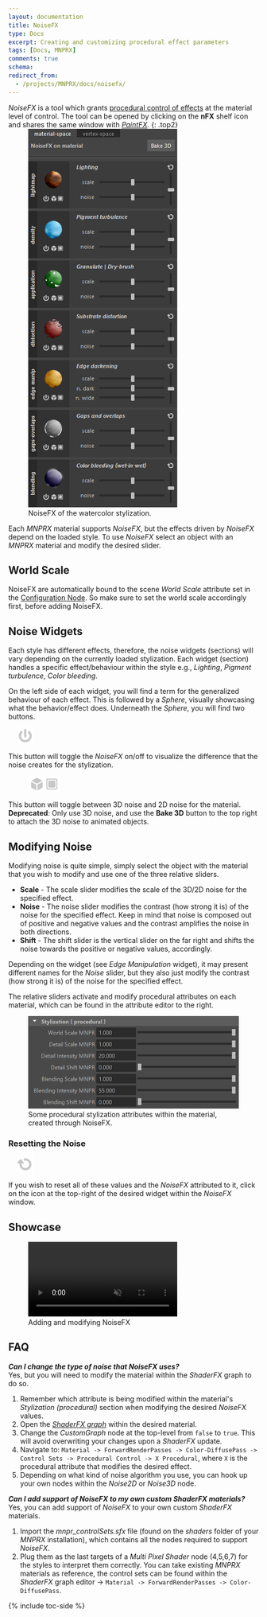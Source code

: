 ```yaml
---
layout: documentation
title: NoiseFX
type: Docs
excerpt: Creating and customizing procedural effect parameters
tags: [Docs, MNPRX]
comments: true
schema:
redirect_from:
  - /projects/MNPRX/docs/noisefx/
---
```


_NoiseFX_ is a tool which grants [procedural control of effects](#showcase) at the material level of control. The tool can be opened by clicking on the **nFX** shelf icon and shares the same window with [_PaintFX_](../paintfx).
{: .top2}

<figure class="pull-right" style="margin-top:-1em; margin-bottom:0em">
	<img src="/images/MNPRX/FX/noiseFX.png" alt="NoiseFX tool window"  style="max-width: 300px">
	<figcaption>NoiseFX of the watercolor stylization.</figcaption>
</figure>

Each _MNPRX_ material supports _NoiseFX_, but the effects driven by _NoiseFX_ depend on the loaded style. To use _NoiseFX_ select an object with an _MNPRX_ material and modify the desired slider.

## World Scale
NoiseFX are automatically bound to the scene _World Scale_ attribute set in the [Configuration Node](../config). So make sure to set the world scale accordingly first, before adding NoiseFX.

## Noise Widgets
Each style has different effects, therefore, the noise widgets (sections) will vary depending on the currently loaded stylization. Each widget (section) handles a specific effect/behaviour within the style e.g., _Lighting_, _Pigment turbulence_, _Color bleeding_.

On the left side of each widget, you will find a term for the generalized behaviour of each effect. This is followed by a _Sphere_, visually showcasing what the behavior/effect does. Underneath the _Sphere_, you will find two buttons.

<figure class="pull-left" style="margin: 0.5em 18px 0">
	<img src="/images/MNPRX/FX/io.png" alt="NoiseFX toggle"  style="max-height: 32px">
</figure>

This button will toggle the _NoiseFX_ on/off to visualize the difference that the noise creates for the stylization.

<figure class="pull-left" style="margin-right: 4px">
	<img src="/images/MNPRX/FX/3D2D.png" alt="Noise type"  style="max-height: 32px">
</figure>

This button will toggle between 3D noise and 2D noise for the material.  
**Deprecated**: Only use 3D noise, and use the **Bake 3D** button to the top right to attach the 3D noise to animated objects.

## Modifying Noise
Modifying noise is quite simple, simply select the object with the material that you wish to modify and use one of the three relative sliders.

* **Scale** - The scale slider modifies the scale of the 3D/2D noise for the specified effect.
* **Noise** - The noise slider modifies the contrast (how strong it is) of the noise for the specified effect. Keep in mind that noise is composed out of positive and negative values and the contrast amplifies the noise in both directions.
* **Shift** - The shift slider is the vertical slider on the far right and shifts the noise towards the positive or negative values, accordingly.

Depending on the widget (see _Edge Manipulation_ widget), it may present different names for the _Noise_ slider, but they also just modify the contrast (how strong it is) of the noise for the specified effect.

The relative sliders activate and modify procedural attributes on each material, which can be found in the attribute editor to the right.

<figure class="align-center">
	<img src="/images/MNPRX/stylization-proc-AE.png" alt="Stylization (procedural) attributes"  style="width: 500px">
	<figcaption>Some procedural stylization attributes within the material, created through NoiseFX.</figcaption>
</figure>

### Resetting the Noise

<figure class="pull-left" style="margin: 0.5em 18px 0">
 <img src="/images/MNPRX/FX/reset.png" alt="Reset NoiseFX"  style="max-height: 32px">
</figure>

If you wish to reset all of these values and the _NoiseFX_ attributed to it, click on the icon at the top-right of the desired widget within the _NoiseFX_ window.


## Showcase

<figure class="pull-center">
 <video autoplay loop muted playsinline style="max-width:450px">
   <source src="/images/MNPRX/art-direction/noisefx.mp4" type="video/mp4">
 </video>
 <figcaption>Adding and modifying NoiseFX</figcaption>
</figure>


## FAQ
_**Can I change the type of noise that NoiseFX uses?**_<br>
Yes, but you will need to modify the material within the _ShaderFX_ graph to do so.
1. Remember which attribute is being modified within the material's _Stylization (procedural)_ section when modifying the desired _NoiseFX_ values.
1. Open the [_ShaderFX graph_](../uber#shaderfx-graph) within the desired material.
1. Change the _CustomGraph_ node at the top-level from `false` to `true`. This will avoid overwriting your changes upon a _ShaderFX_ update.
1. Navigate to: `Material -> ForwardRenderPasses -> Color-DiffusePass -> Control Sets -> Procedural Control -> X Procedural`, where `X` is the procedural attribute that modifies the desired effect.
1. Depending on what kind of noise algorithm you use, you can hook up your own nodes within the _Noise2D_ or _Noise3D_ node.

_**Can I add support of NoiseFX to my own custom ShaderFX materials?**_<br>
Yes, you can add support of _NoiseFX_ to your own custom _ShaderFX_ materials.
1. Import the _mnpr_controlSets.sfx_ file (found on the _shaders_ folder of your _MNPRX_ installation), which contains all the nodes required to support _NoiseFX_.
1. Plug them as the last targets of a _Multi Pixel Shader_ node (4,5,6,7) for the styles to interpret them correctly.
You can take existing _MNPRX_ materials as reference, the control sets can be found within the _ShaderFX_ graph editor -> `Material -> ForwardRenderPasses -> Color-DiffusePass`.




{% include toc-side %}
